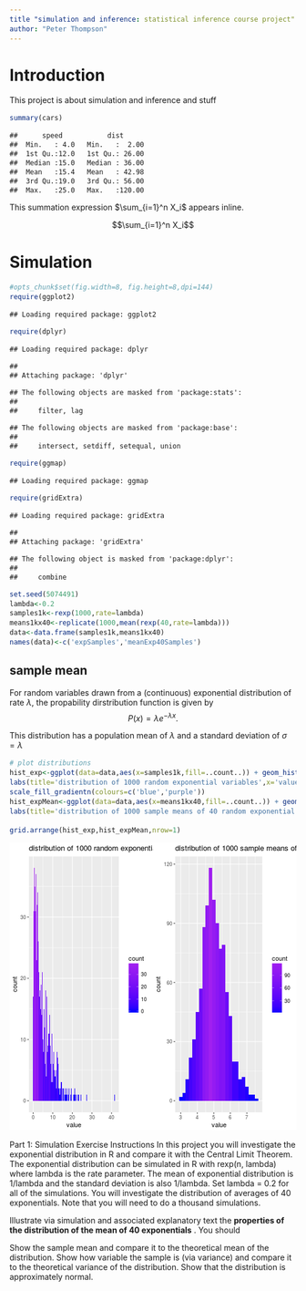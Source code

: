 ```yaml
--- 
title "simulation and inference: statistical inference course project"
author: "Peter Thompson"
---
```

# Introduction

This project is about simulation and inference and stuff




```r
summary(cars)
```

```
##      speed           dist       
##  Min.   : 4.0   Min.   :  2.00  
##  1st Qu.:12.0   1st Qu.: 26.00  
##  Median :15.0   Median : 36.00  
##  Mean   :15.4   Mean   : 42.98  
##  3rd Qu.:19.0   3rd Qu.: 56.00  
##  Max.   :25.0   Max.   :120.00
```


This summation expression $\sum_{i=1}^n X_i$ appears inline.


$$\sum_{i=1}^n X_i$$

# Simulation


```r
#opts_chunk$set(fig.width=8, fig.height=8,dpi=144)
require(ggplot2)
```

```
## Loading required package: ggplot2
```

```r
require(dplyr)
```

```
## Loading required package: dplyr
```

```
## 
## Attaching package: 'dplyr'
```

```
## The following objects are masked from 'package:stats':
## 
##     filter, lag
```

```
## The following objects are masked from 'package:base':
## 
##     intersect, setdiff, setequal, union
```

```r
require(ggmap)
```

```
## Loading required package: ggmap
```

```r
require(gridExtra)
```

```
## Loading required package: gridExtra
```

```
## 
## Attaching package: 'gridExtra'
```

```
## The following object is masked from 'package:dplyr':
## 
##     combine
```



```r
set.seed(5074491)
lambda<-0.2
samples1k<-rexp(1000,rate=lambda)
means1kx40<-replicate(1000,mean(rexp(40,rate=lambda)))
data<-data.frame(samples1k,means1kx40)
names(data)<-c('expSamples','meanExp40Samples')
```

## sample mean

For random variables drawn from a (continuous) exponential distribution of rate $\lambda$, the propability dirstribution function is given by
$$
P(x) = \lambda e^{-\lambda x}.
$$ 

This distribution has a population mean of $\lambda$ and a standard deviation of $\sigma = \lambda$


```r
# plot distributions
hist_exp<-ggplot(data=data,aes(x=samples1k,fill=..count..)) + geom_histogram(binwidth=0.2) +
labs(title='distribution of 1000 random exponential variables',x='value',y='count') +
scale_fill_gradientn(colours=c('blue','purple'))
hist_expMean<-ggplot(data=data,aes(x=means1kx40,fill=..count..)) + geom_histogram(binwidth=0.2) +
labs(title='distribution of 1000 sample means of 40 random exponential variables',x='value',y='count') +scale_fill_gradientn(colours=c('blue','purple'))

grid.arrange(hist_exp,hist_expMean,nrow=1)
```

![plot of chunk plot](figure/plot-1.png)



Part 1: Simulation Exercise Instructions
In this project you will investigate the exponential distribution in R and compare it with the Central Limit Theorem. The exponential distribution can be simulated in R with rexp(n, lambda) where lambda is the rate parameter. The mean of exponential distribution is 1/lambda and the standard deviation is also 1/lambda. Set lambda = 0.2 for all of the simulations. You will investigate the distribution of averages of 40 exponentials. Note that you will need to do a thousand simulations.

Illustrate via simulation and associated explanatory text the **properties of the distribution of the mean of 40 exponentials** . You should

Show the sample mean and compare it to the theoretical mean of the distribution.
Show how variable the sample is (via variance) and compare it to the theoretical variance of the distribution.
Show that the distribution is approximately normal.



